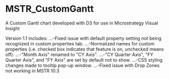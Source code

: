 # MSTR_CustomGantt
A Custom Gantt chart developed with D3 for use in Microstrategy Visual Insight

Version 1.1 includes:
...-Fixed issue with default property setting not being recognized in custom properties tab.
...-Normalized names for custom properties (i.e. checked box indicates that feature is on, unchecked means off).
...-"Month Axis" renamed to "CY Axis".
...-"CY Quarter Axis", "FY Quarter Axis", and "FY Axis" are set by default not to show.
...-CSS styling changes made to tooltip pop-up window.
...-Fixed issue with Drop Zones not working in MSTR 10.3
